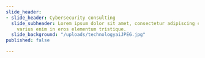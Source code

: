 ```yaml
---
slide_header:
- slide_header: Cybersecurity consulting
  slide_subheader: Lorem ipsum dolor sit amet, consectetur adipiscing elit. Suspendisse
    varius enim in eros elementum tristique.
  slide_background: "/uploads/technologyaiJPEG.jpg"
published: false

---
```

